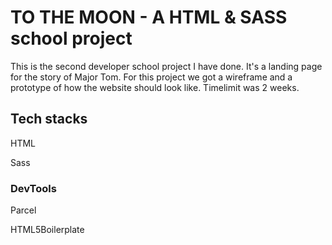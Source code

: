 # TO THE MOON - A HTML & SASS school project

This is the second developer school project I have done. It's a landing page for the story of Major Tom.
For this project we got a wireframe and a prototype of how the website should look like.
Timelimit was 2 weeks.

## Tech stacks

HTML

Sass

### DevTools

Parcel

HTML5Boilerplate
